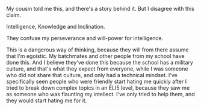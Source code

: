 My cousin told me this, and there's a story behind it. But I disagree with this claim.

Intelligence, Knowledge and Inclination.

They confuse my perseverance and will-power for intelligence.

This is a dangerous way of thinking, because they will from there assume that I'm egoistic. My batchmates and other people from my school have done this. And I believe they've done this because the school has a military culture, and that's what they expect from everyone, while I was someone who did not share that culture, and only had a technical mindset. I've specifically seen people who were friendly start hating me quickly after I tried to break down complex topics in an ELI5 level, because they saw me as someone who was flaunting my intellect. I've only tried to help them, and they would start hating me for it.


